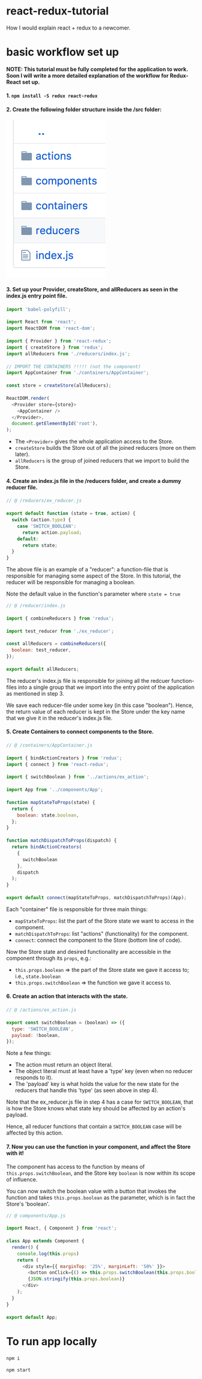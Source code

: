 # react-redux-tutorial

How I would explain react + redux to a newcomer. 


# basic workflow set up

#### NOTE: This tutorial must be fully completed for the application to work. Soon I will write a more detailed explanation of the workflow for Redux-React set up.

#### 1. `npm install -S redux react-redux` 

#### 2. Create the following folder structure inside the /src folder:

![alt text](images/folder-structure.png)

#### 3. Set up your Provider, createStore, and allReducers as seen in the index.js entry point file.

```javascript
import 'babel-polyfill';

import React from 'react';
import ReactDOM from 'react-dom';

import { Provider } from 'react-redux';
import { createStore } from 'redux';
import allReducers from './reducers/index.js';

// IMPORT THE CONTAINERS !!!!! (not the component)
import AppContainer from './containers/AppContainer';

const store = createStore(allReducers);

ReactDOM.render(
  <Provider store={store}>
    <AppContainer />
  </Provider>,
  document.getElementById('root'),
);
```

  * The `<Provider>` gives the whole application access to the Store.
  * `createStore` builds the Store out of all the joined reducers (more on them later).
  * `allReducers` is the group of joined reducers that we import to build the Store.


#### 4. Create an index.js file in the /reducers folder, and create a dummy reducer file.

```javascript
// @ /reducers/ex_reducer.js

export default function (state = true, action) {
  switch (action.type) {
    case 'SWITCH_BOOLEAN':
      return action.payload;
    default:
      return state;
  }
}
```

The above file is an example of a "reducer": a function-file that is responsible for managing some aspect of the Store. In this tutorial, the reducer will be responsible for managing a boolean. 

Note the default value in the function's parameter where `state = true`


```javascript
// @ /reducer/index.js

import { combineReducers } from 'redux';

import test_reducer from './ex_reducer';

const allReducers = combineReducers({
  boolean: test_reducer, 
});

export default allReducers;
```

The reducer's index.js file is responsible for joining all the redcuer function-files into a single group that we import into the entry point of the application as mentioned in step 3. 

We save each reducer-file under some key (in this case "boolean"). Hence, the return value of each reducer is kept in the Store under the key name that we give it in the reducer's index.js file. 

#### 5. Create Containers to connect components to the Store.

```javascript
// @ /containers/AppContainer.js

import { bindActionCreators } from 'redux';
import { connect } from 'react-redux';

import { switchBoolean } from '../actions/ex_action';

import App from '../components/App';

function mapStateToProps(state) {
  return {
    boolean: state.boolean,
  };
}

function matchDispatchToProps(dispatch) {
  return bindActionCreators(
    { 
      switchBoolean 
    }, 
    dispatch
  );
}

export default connect(mapStateToProps, matchDispatchToProps)(App);
```
Each "container" file is responsible for three main things:
  * `mapStateToProps`: list the part of the Store state we want to access in the component.
  * `matchDispatchToProps`: list "actions" (functionality) for the component.
  * `connect`: connect the component to the Store (bottom line of code).

Now the Store state and desired functionality are accessible in the component through its `props`, e.g.:
  * `this.props.boolean` => the part of the Store state we gave it access to; i.e., `state.boolean`
  * `this.props.switchBoolean` => the function we gave it access to.

#### 6. Create an action that interacts with the state.

```javascript
// @ /actions/ex_action.js

export const switchBoolean = (boolean) => ({
  type: 'SWITCH_BOOLEAN',
  payload: !boolean,
});
```
Note a few things:
  * The action must return an object literal.
  * The object literal must at least have a 'type' key (even when no reducer responds to it).
  * The 'payload' key is what holds the value for the new state for the reducers that handle this 'type' (as seen above in step 4).

  Note that the ex_reducer.js file in step 4 has a case for `SWITCH_BOOLEAN`, that is how the Store knows what state key should be affected by an action's payload. 
  
  Hence, all reducer functions that contain a `SWITCH_BOOLEAN` case will be affected by this action. 

#### 7. Now you can use the function in your component, and affect the Store with it!

The component has access to the function by means of `this.props.switchBoolean`, and the Store key `boolean` is now within its scope of influence. 

You can now switch the boolean value with a button that invokes the function and takes `this.props.boolean` as the parameter, which is in fact the Store's 'boolean'.

```javascript
// @ components/App.js

import React, { Component } from 'react';

class App extends Component {
  render() {
    console.log(this.props)
    return (
      <div style={{ marginTop: '25%', marginLeft: '50%' }}>
        <button onClick={() => this.props.switchBoolean(this.props.boolean)}> ! </button>
        {JSON.stringify(this.props.boolean)}
      </div>
    );
  }
}

export default App;
```
# To run app locally

`npm i`

`npm start`



